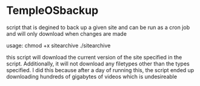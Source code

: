 # TempleOSbackup
script that is degined to back up a given site and can be run as a cron job and will only download when changes are made

usage: 
chmod +x sitearchive
./sitearchive

this script will download the current version of the site specified in the script.  Additionally, it will not download any filetypes other than the types specified.  I did this because after a day of running this, the script ended up downloading hundreds of gigabytes of videos which is undesireable


